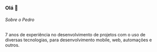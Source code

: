 ### Olá 👋

###### Sobre o Pedro
7 anos de experiência no desenvolvimento de projetos com o uso de diversas tecnologias, para desenvolvimento mobile, web, automações e outros.
